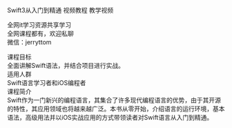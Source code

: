 Swift3从入门到精通 视频教程 教学视频

全网it学习资源共享学习<br>全网课程都有，欢迎私聊<br>微信：jerryttom<br>

课程目标<br> 全面讲解Swift语法，并结合项目进行实战。<br> 适用人群<br> Swift语言学习者和iOS编程者<br> 课程简介<br> Swift作为一门新兴的编程语言，其集合了许多现代编程语言的优势，由于其开源的特性，其应用领域也将越来越广泛。本书从零开始，介绍语言的运行环境，基本语法，高级用法并以iOS实战应用的方式带领读者对Swift语言从入门到精通。